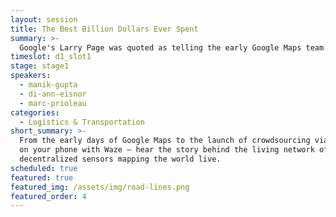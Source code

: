 ```yaml
---
layout: session
title: The Best Billion Dollars Ever Spent
summary: >-
  Google's Larry Page was quoted as telling the early Google Maps team that "We will have to spend billions of dollars on maps and it's worth it". From the early days of Google Maps to the launch of crowdsourcing of live data from your phone with Waze, that investment has revolutionized the mapping world, sparking the integration of location into the daily digital lives of billions of people. Hear from Manik Gupta and Di-Ann Eisnor about how the transformation of digital mapping into what it would become today: a living network of decentralized sensors mapping the world.
timeslot: d1_slot1
stage: stage1
speakers:
  - manik-gupta
  - di-ann-eisnor
  - marc-prioleau
categories:
  - Logistics & Transportation
short_summary: >-
  From the early days of Google Maps to the launch of crowdsourcing via sensors
  on your phone with Waze — hear the story behind the living network of
  decentralized sensors mapping the world live.
scheduled: true
featured: true
featured_img: /assets/img/road-lines.png
featured_order: 4
---
```

